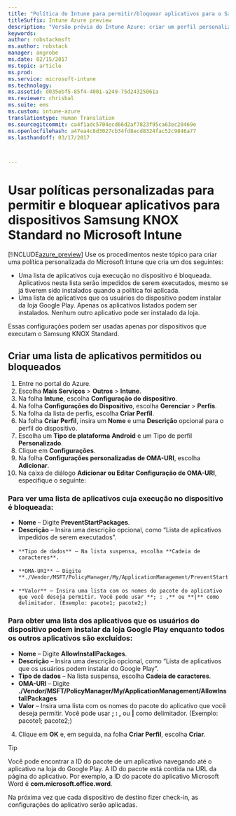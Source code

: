 ```yaml
---
title: "Política do Intune para permitir/bloquear aplicativos para o Samsung KNOX"
titleSuffix: Intune Azure preview
description: "Versão prévia do Intune Azure: criar um perfil personalizado para permitir e bloquear aplicativos para dispositivos Samsung KNOX Standard."
keywords: 
author: robstackmsft
ms.author: robstack
manager: angrobe
ms.date: 02/15/2017
ms.topic: article
ms.prod: 
ms.service: microsoft-intune
ms.technology: 
ms.assetid: d035ebf5-85f4-4001-a249-75d24325061a
ms.reviewer: chrisbal
ms.suite: ems
ms.custom: intune-azure
translationtype: Human Translation
ms.sourcegitcommit: ca4f1adc5704ecd66d2af7823f95ca63ec20469e
ms.openlocfilehash: a47ea4c8d3027cb34fd8ecd8324fac52c9846a77
ms.lasthandoff: 03/17/2017



---
```

# <a name="use-custom-policies-to-allow-and-block-apps-for-samsung-knox-standard-devices-in-microsoft-intune"></a>Usar políticas personalizadas para permitir e bloquear aplicativos para dispositivos Samsung KNOX Standard no Microsoft Intune
[!INCLUDE[azure_preview](../includes/azure_preview.md)] Use os procedimentos neste tópico para criar uma política personalizada do Microsoft Intune que cria um dos seguintes:

- Uma lista de aplicativos cuja execução no dispositivo é bloqueada. Aplicativos nesta lista serão impedidos de serem executados, mesmo se já tiverem sido instalados quando a política foi aplicada.
- Uma lista de aplicativos que os usuários do dispositivo podem instalar da loja Google Play. Apenas os aplicativos listados podem ser instalados. Nenhum outro aplicativo pode ser instalado da loja.

Essas configurações podem ser usadas apenas por dispositivos que executam o Samsung KNOX Standard.

## <a name="create-an-allowed-or-blocked-app-list"></a>Criar uma lista de aplicativos permitidos ou bloqueados

1. Entre no portal do Azure.
2. Escolha **Mais Serviços** > **Outros** > **Intune**.
3. Na folha **Intune**, escolha **Configuração do dispositivo**.
2. Na folha **Configurações do Dispositivo**, escolha **Gerenciar** > **Perfis**.
2. Na folha da lista de perfis, escolha **Criar Perfil**.
3. Na folha **Criar Perfil**, insira um **Nome** e uma **Descrição** opcional para o perfil do dispositivo.
2. Escolha um **Tipo de plataforma** **Android** e um Tipo de perfil **Personalizado**.
3. Clique em **Configurações**.
3. Na folha **Configurações personalizadas de OMA-URI**, escolha **Adicionar**.
4. Na caixa de diálogo **Adicionar ou Editar Configuração de OMA-URI**, especifique o seguinte:

### <a name="for-a-list-of-apps-that-are-blocked-from-running-on-the-device"></a>Para ver uma lista de aplicativos cuja execução no dispositivo é bloqueada:

- **Nome** – Digite **PreventStartPackages**.
- **Descrição** – Insira uma descrição opcional, como “Lista de aplicativos impedidos de serem executados”.
-     **Tipo de dados** – Na lista suspensa, escolha **Cadeia de caracteres**.
-     **OMA-URI** – Digite **./Vendor/MSFT/PolicyManager/My/ApplicationManagement/PreventStartPackages**
-     **Valor** – Insira uma lista com os nomes do pacote do aplicativo que você deseja permitir. Você pode usar **; : ,** ou **|** como delimitador. (Exemplo: pacote1; pacote2;)

### <a name="for-a-list-of-apps-that-users-are-allowed-to-install-from-the-google-play-store-while-excluding-all-other-apps"></a>Para obter uma lista dos aplicativos que os usuários do dispositivo podem instalar da loja Google Play enquanto todos os outros aplicativos são excluídos:
- **Nome** – Digite **AllowInstallPackages**.
- **Descrição** – Insira uma descrição opcional, como “Lista de aplicativos que os usuários podem instalar do Google Play”.
- **Tipo de dados** – Na lista suspensa, escolha **Cadeia de caracteres**.
- **OMA-URI** – Digite **./Vendor/MSFT/PolicyManager/My/ApplicationManagement/AllowInstallPackages**
- **Valor** – Insira uma lista com os nomes do pacote do aplicativo que você deseja permitir. Você pode usar **; : ,** ou **|** como delimitador. (Exemplo: pacote1; pacote2;)

4. Clique em **OK** e, em seguida, na folha **Criar Perfil**, escolha **Criar**.

>[!TIP]
> Você pode encontrar a ID do pacote de um aplicativo navegando até o aplicativo na loja do Google Play. A ID do pacote está contida na URL da página do aplicativo. Por exemplo, a ID do pacote do aplicativo Microsoft Word é **com.microsoft.office.word**.

Na próxima vez que cada dispositivo de destino fizer check-in, as configurações do aplicativo serão aplicadas.


<!---## Assign the custom profile--->

